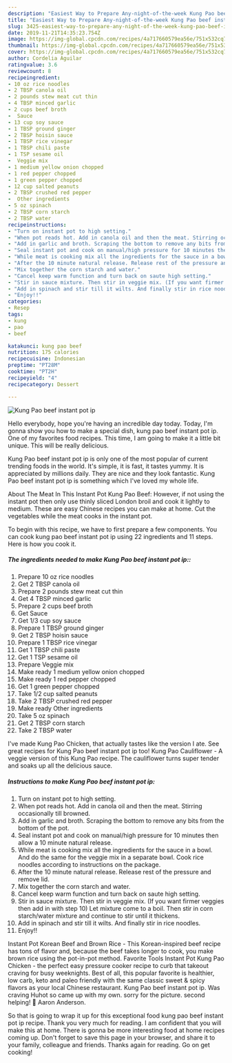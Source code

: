 ```yaml
---
description: "Easiest Way to Prepare Any-night-of-the-week Kung Pao beef instant pot ip"
title: "Easiest Way to Prepare Any-night-of-the-week Kung Pao beef instant pot ip"
slug: 3425-easiest-way-to-prepare-any-night-of-the-week-kung-pao-beef-instant-pot-ip
date: 2019-11-21T14:35:23.754Z
image: https://img-global.cpcdn.com/recipes/4a717660579ea56e/751x532cq70/kung-pao-beef-instant-pot-ip-recipe-main-photo.jpg
thumbnail: https://img-global.cpcdn.com/recipes/4a717660579ea56e/751x532cq70/kung-pao-beef-instant-pot-ip-recipe-main-photo.jpg
cover: https://img-global.cpcdn.com/recipes/4a717660579ea56e/751x532cq70/kung-pao-beef-instant-pot-ip-recipe-main-photo.jpg
author: Cordelia Aguilar
ratingvalue: 3.6
reviewcount: 8
recipeingredient:
- 10 oz rice noodles
- 2 TBSP canola oil
- 2 pounds stew meat cut thin
- 4 TBSP minced garlic
- 2 cups beef broth
-  Sauce
- 13 cup soy sauce
- 1 TBSP ground ginger
- 2 TBSP hoisin sauce
- 1 TBSP rice vinegar
- 1 TBSP chili paste
- 1 TSP sesame oil
-  Veggie mix
- 1 medium yellow onion chopped
- 1 red pepper chopped
- 1 green pepper chopped
- 12 cup salted peanuts
- 2 TBSP crushed red pepper
-  Other ingredients
- 5 oz spinach
- 2 TBSP corn starch
- 2 TBSP water
recipeinstructions:
- "Turn on instant pot to high setting."
- "When pot reads hot. Add in canola oil and then the meat. Stirring occasionally till browned."
- "Add in garlic and broth. Scraping the bottom to remove any bits from the bottom of the pot."
- "Seal instant pot and cook on manual/high pressure for 10 minutes then allow a 10 minute natural release."
- "While meat is cooking mix all the ingredients for the sauce in a bowl. And do the same for the veggie mix in a separate bowl. Cook rice noodles according to instructions on the package."
- "After the 10 minute natural release. Release rest of the pressure and remove lid."
- "Mix together the corn starch and water."
- "Cancel keep warm function and turn back on saute high setting."
- "Stir in sauce mixture. Then stir in veggie mix. (If you want firmer veggies then add in with step 10) Let mixture come to a boil. Then stir in corn starch/water mixture and continue to stir until it thickens."
- "Add in spinach and stir till it wilts. And finally stir in rice noodles."
- "Enjoy!!"
categories:
- Resep
tags:
- kung
- pao
- beef

katakunci: kung pao beef
nutrition: 175 calories
recipecuisine: Indonesian
preptime: "PT28M"
cooktime: "PT2H"
recipeyield: "4"
recipecategory: Dessert

---
```



![Kung Pao beef instant pot ip](https://img-global.cpcdn.com/recipes/4a717660579ea56e/751x532cq70/kung-pao-beef-instant-pot-ip-recipe-main-photo.jpg)

Hello everybody, hope you're having an incredible day today. Today, I'm gonna show you how to make a special dish, kung pao beef instant pot ip. One of my favorites food recipes. This time, I am going to make it a little bit unique. This will be really delicious.

Kung Pao beef instant pot ip is only one of the most popular of current trending foods in the world. It's simple, it is fast, it tastes yummy. It is appreciated by millions daily. They are nice and they look fantastic. Kung Pao beef instant pot ip is something which I've loved my whole life.

About The Meat In This Instant Pot Kung Pao Beef: However, if not using the instant pot then only use thinly sliced London broil and cook it lightly to medium. These are easy Chinese recipes you can make at home. Cut the vegetables while the meat cooks in the instant pot.


To begin with this recipe, we have to first prepare a few components. You can cook kung pao beef instant pot ip using 22 ingredients and 11 steps. Here is how you cook it.

##### The ingredients needed to make Kung Pao beef instant pot ip::

1. Prepare 10 oz rice noodles
1. Get 2 TBSP canola oil
1. Prepare 2 pounds stew meat cut thin
1. Get 4 TBSP minced garlic
1. Prepare 2 cups beef broth
1. Get  Sauce
1. Get 1/3 cup soy sauce
1. Prepare 1 TBSP ground ginger
1. Get 2 TBSP hoisin sauce
1. Prepare 1 TBSP rice vinegar
1. Get 1 TBSP chili paste
1. Get 1 TSP sesame oil
1. Prepare  Veggie mix
1. Make ready 1 medium yellow onion chopped
1. Make ready 1 red pepper chopped
1. Get 1 green pepper chopped
1. Take 1/2 cup salted peanuts
1. Take 2 TBSP crushed red pepper
1. Make ready  Other ingredients
1. Take 5 oz spinach
1. Get 2 TBSP corn starch
1. Take 2 TBSP water


I&#39;ve made Kung Pao Chicken, that actually tastes like the version I ate. See great recipes for Kung Pao beef instant pot ip too! Kung Pao Cauliflower - A veggie version of this Kung Pao recipe. The cauliflower turns super tender and soaks up all the delicious sauce. 

##### Instructions to make Kung Pao beef instant pot ip:

1. Turn on instant pot to high setting.
1. When pot reads hot. Add in canola oil and then the meat. Stirring occasionally till browned.
1. Add in garlic and broth. Scraping the bottom to remove any bits from the bottom of the pot.
1. Seal instant pot and cook on manual/high pressure for 10 minutes then allow a 10 minute natural release.
1. While meat is cooking mix all the ingredients for the sauce in a bowl. And do the same for the veggie mix in a separate bowl. Cook rice noodles according to instructions on the package.
1. After the 10 minute natural release. Release rest of the pressure and remove lid.
1. Mix together the corn starch and water.
1. Cancel keep warm function and turn back on saute high setting.
1. Stir in sauce mixture. Then stir in veggie mix. (If you want firmer veggies then add in with step 10) Let mixture come to a boil. Then stir in corn starch/water mixture and continue to stir until it thickens.
1. Add in spinach and stir till it wilts. And finally stir in rice noodles.
1. Enjoy!!


Instant Pot Korean Beef and Brown Rice - This Korean-inspired beef recipe has tons of flavor and, because the beef takes longer to cook, you make brown rice using the pot-in-pot method. Favorite Tools Instant Pot Kung Pao Chicken - the perfect easy pressure cooker recipe to curb that takeout craving for busy weeknights. Best of all, this popular favorite is healthier, low carb, keto and paleo friendly with the same classic sweet &amp; spicy flavors as your local Chinese restaurant. Kung Pao beef instant pot ip. Was craving Huhot so came up with my own. sorry for the picture. second helping! 🤣 Aaron Anderson. 

So that is going to wrap it up for this exceptional food kung pao beef instant pot ip recipe. Thank you very much for reading. I am confident that you will make this at home. There is gonna be more interesting food at home recipes coming up. Don't forget to save this page in your browser, and share it to your family, colleague and friends. Thanks again for reading. Go on get cooking!
